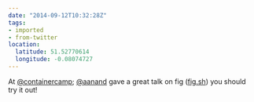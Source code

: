 ```yaml
---
date: "2014-09-12T10:32:28Z"
tags:
- imported
- from-twitter
location:
  latitude: 51.52770614
  longitude: -0.08074727
---
```

At [@containercamp](/twitter/#/containercamp); [@aanand](/twitter/#/aanand) gave a great talk on fig ([fig.sh](https://web.archive.org/web/20141217152505/http://www.fig.sh/)) you should try it out!
